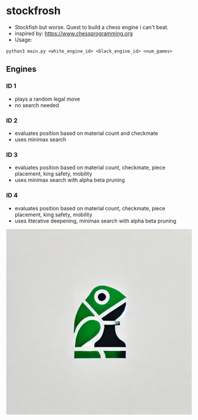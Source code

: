 # stockfrosh
- Stockfish but worse. Quest to build a chess engine i can't beat.
- inspired by: https://www.chessprogramming.org
- Usage:
```
python3 main.py <white_engine_id> <black_engine_id> <num_games>
```

## Engines

### ID 1
 - plays a random legal move
 - no search needed

### ID 2
 - evaluates position based on material count and checkmate
 - uses minimax search

### ID 3 
 - evaluates position based on material count, checkmate,  piece placement, king safety, mobility 
 - uses minimax search with alpha beta pruning

### ID 4
 - evaluates position based on material count, checkmate,  piece placement, king safety, mobility 
 - uses itterative deepening, minimax search with alpha beta pruning

![Logo](stockfrosh_logo.jpeg)

